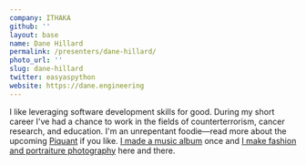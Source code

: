```yaml
---
company: ITHAKA
github: ''
layout: base
name: Dane Hillard
permalink: /presenters/dane-hillard/
photo_url: ''
slug: dane-hillard
twitter: easyaspython
website: https://dane.engineering
---
```


I like leveraging software development skills for good. During my short career I've had a chance to work in the fields of counterterrorism, cancer research, and education. I'm an unrepentant foodie—read more about the upcoming [Piquant](https://piquantmag.com/about) if you like. [I made a music album](https://www.littleleviathan.com) once and [I make fashion and portraiture photography](https://www.danehillard.com) here and there.